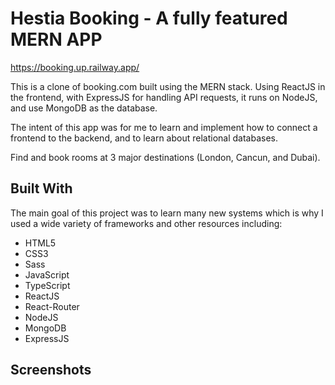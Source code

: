 # Hestia Booking - A fully featured MERN APP

https://booking.up.railway.app/

This is a clone of booking.com built using the MERN stack. Using ReactJS in the frontend, with ExpressJS for handling API requests, it runs on NodeJS, and use MongoDB as the database.

The intent of this app was for me to learn and implement how to connect a frontend to the backend, and to learn about relational databases. 

Find and book rooms at 3 major destinations (London, Cancun, and Dubai).

## Built With
The main goal of this project was to learn many new systems which is why I used a wide variety of frameworks and other resources including:

- HTML5
- CSS3
- Sass
- JavaScript
- TypeScript
- ReactJS
- React-Router
- NodeJS
- MongoDB
- ExpressJS

## Screenshots

